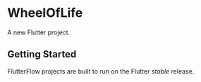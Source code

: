 # WheelOfLife

A new Flutter project.

## Getting Started

FlutterFlow projects are built to run on the Flutter _stable_ release.
